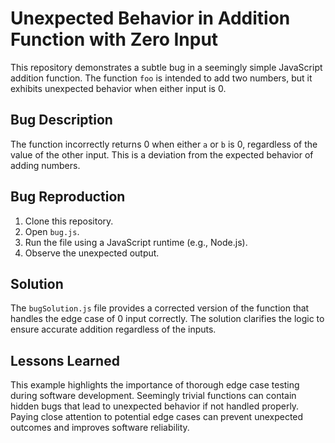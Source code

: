 # Unexpected Behavior in Addition Function with Zero Input

This repository demonstrates a subtle bug in a seemingly simple JavaScript addition function. The function `foo` is intended to add two numbers, but it exhibits unexpected behavior when either input is 0.

## Bug Description

The function incorrectly returns 0 when either `a` or `b` is 0, regardless of the value of the other input. This is a deviation from the expected behavior of adding numbers.

## Bug Reproduction

1. Clone this repository.
2. Open `bug.js`.
3. Run the file using a JavaScript runtime (e.g., Node.js).
4. Observe the unexpected output.

## Solution

The `bugSolution.js` file provides a corrected version of the function that handles the edge case of 0 input correctly. The solution clarifies the logic to ensure accurate addition regardless of the inputs. 

## Lessons Learned

This example highlights the importance of thorough edge case testing during software development. Seemingly trivial functions can contain hidden bugs that lead to unexpected behavior if not handled properly. Paying close attention to potential edge cases can prevent unexpected outcomes and improves software reliability.